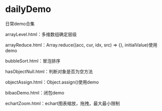 # dailyDemo
日常demo合集

arrayLevel.html：多维数组确定层级

arrayReduce.html：Array.reduce((acc, cur, idx, src) => {}, initialValue)使用demo

bubbleSort.html：冒泡排序

hasObjectNull.html：判断对象是否为空方法

objectAssign.html：Object.assign()使用demo

bibaoDemo.html：闭包demo

echartZoom.html：echart图表缩放，拖拽，最大最小限制